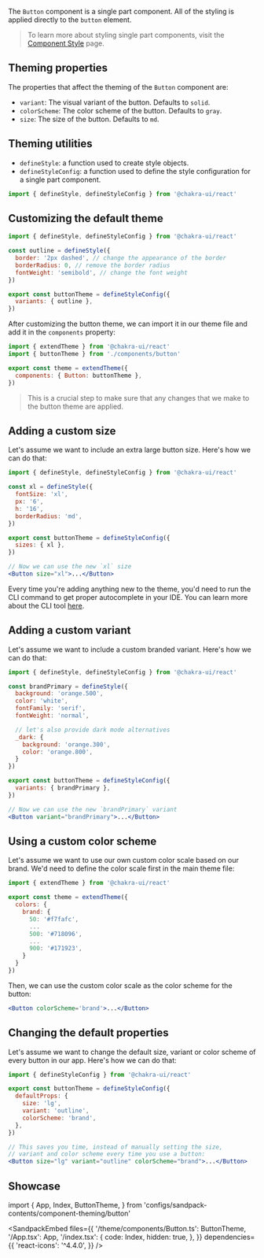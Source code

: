 The `Button` component is a single part component. All of the styling is applied
directly to the `button` element.

> To learn more about styling single part components, visit the
> [Component Style](/docs/styled-system/component-style#styling-single-part-components)
> page.

## Theming properties

The properties that affect the theming of the `Button` component are:

- `variant`: The visual variant of the button. Defaults to `solid`.
- `colorScheme`: The color scheme of the button. Defaults to `gray`.
- `size`: The size of the button. Defaults to `md`.

## Theming utilities

- `defineStyle`: a function used to create style objects.
- `defineStyleConfig`: a function used to define the style configuration for a
  single part component.

```jsx live=false
import { defineStyle, defineStyleConfig } from '@chakra-ui/react'
```

## Customizing the default theme

```jsx live=false
import { defineStyle, defineStyleConfig } from '@chakra-ui/react'

const outline = defineStyle({
  border: '2px dashed', // change the appearance of the border
  borderRadius: 0, // remove the border radius
  fontWeight: 'semibold', // change the font weight
})

export const buttonTheme = defineStyleConfig({
  variants: { outline },
})
```

After customizing the button theme, we can import it in our theme file and add
it in the `components` property:

```jsx live=false
import { extendTheme } from '@chakra-ui/react'
import { buttonTheme } from './components/button'

export const theme = extendTheme({
  components: { Button: buttonTheme },
})
```

> This is a crucial step to make sure that any changes that we make to the
> button theme are applied.

## Adding a custom size

Let's assume we want to include an extra large button size. Here's how we can do
that:

```jsx live=false
import { defineStyle, defineStyleConfig } from '@chakra-ui/react'

const xl = defineStyle({
  fontSize: 'xl',
  px: '6',
  h: '16',
  borderRadius: 'md',
})

export const buttonTheme = defineStyleConfig({
  sizes: { xl },
})

// Now we can use the new `xl` size
<Button size="xl">...</Button>
```

Every time you're adding anything new to the theme, you'd need to run the CLI
command to get proper autocomplete in your IDE. You can learn more about the CLI
tool [here](/docs/styled-system/cli).

## Adding a custom variant

Let's assume we want to include a custom branded variant. Here's how we can do
that:

```jsx live=false
import { defineStyle, defineStyleConfig } from '@chakra-ui/react'

const brandPrimary = defineStyle({
  background: 'orange.500',
  color: 'white',
  fontFamily: 'serif',
  fontWeight: 'normal',

  // let's also provide dark mode alternatives
  _dark: {
    background: 'orange.300',
    color: 'orange.800',
  }
})

export const buttonTheme = defineStyleConfig({
  variants: { brandPrimary },
})

// Now we can use the new `brandPrimary` variant
<Button variant="brandPrimary">...</Button>
```

## Using a custom color scheme

Let's assume we want to use our own custom color scale based on our brand. We'd
need to define the color scale first in the main theme file:

```jsx live=false
import { extendTheme } from '@chakra-ui/react'

export const theme = extendTheme({
  colors: {
    brand: {
      50: '#f7fafc',
      ...
      500: '#718096',
      ...
      900: '#171923',
    }
  }
})
```

Then, we can use the custom color scale as the color scheme for the button:

```jsx live=false
<Button colorScheme='brand'>...</Button>
```

## Changing the default properties

Let's assume we want to change the default size, variant or color scheme of
every button in our app. Here's how we can do that:

```jsx live=false
import { defineStyleConfig } from '@chakra-ui/react'

export const buttonTheme = defineStyleConfig({
  defaultProps: {
    size: 'lg',
    variant: 'outline',
    colorScheme: 'brand',
  },
})

// This saves you time, instead of manually setting the size,
// variant and color scheme every time you use a button:
<Button size="lg" variant="outline" colorScheme="brand">...</Button>
```

## Showcase

import {
  App,
  Index,
  ButtonTheme,
} from 'configs/sandpack-contents/component-theming/button'

<SandpackEmbed
  files={{
    '/theme/components/Button.ts': ButtonTheme,
    '/App.tsx': App,
    '/index.tsx': {
      code: Index,
      hidden: true,
    },
  }}
  dependencies={{
    'react-icons': '^4.4.0',
  }}
/>
